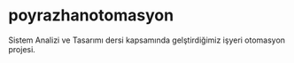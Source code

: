 # poyrazhanotomasyon
Sistem Analizi ve Tasarımı dersi kapsamında gelştirdiğimiz işyeri otomasyon projesi.
